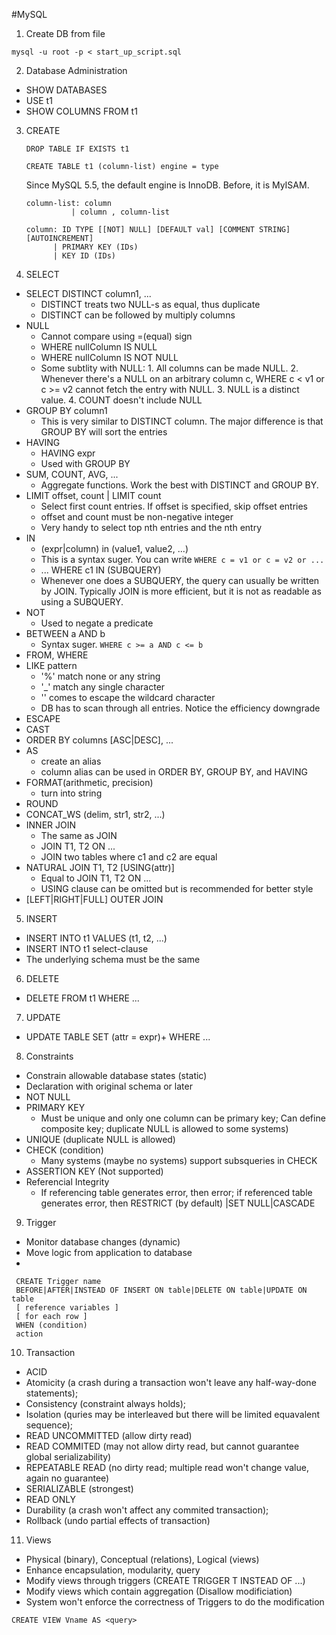 #MySQL

1. Create DB from file
  ```
  mysql -u root -p < start_up_script.sql
  ```

2. Database Administration
 * SHOW DATABASES
 * USE t1
 * SHOW COLUMNS FROM t1
 
3. CREATE
   ``` 
   DROP TABLE IF EXISTS t1
   
   CREATE TABLE t1 (column-list) engine = type
   ```
   Since MySQL 5.5, the default engine is InnoDB. Before, it is MyISAM.
   ```
   column-list: column
             | column , column-list
   
   column: ID TYPE [[NOT] NULL] [DEFAULT val] [COMMENT STRING] [AUTOINCREMENT] 
         | PRIMARY KEY (IDs)
         | KEY ID (IDs)
   ```

4. SELECT
 * SELECT DISTINCT column1, ...
   * DISTINCT treats two NULL-s as equal, thus duplicate
   * DISTINCT can be followed by multiply columns
 * NULL
   * Cannot compare using =(equal) sign
   * WHERE nullColumn IS NULL
   * WHERE nullColumn IS NOT NULL
   * Some subtlity with NULL: 1. All columns can be made NULL. 2. Whenever there's a NULL on an arbitrary column c, WHERE c < v1 or c >= v2 cannot fetch the entry with NULL. 3. NULL is a distinct value. 4. COUNT doesn't include NULL
 * GROUP BY column1
   * This is very similar to DISTINCT column. The major difference is that GROUP BY will sort the entries
 * HAVING
   * HAVING expr 
   * Used with GROUP BY
 * SUM, COUNT, AVG, ...
   * Aggregate functions. Work the best with DISTINCT and GROUP BY.
 * LIMIT offset, count | LIMIT count
   * Select first count entries. If offset is specified, skip offset entries
   * offset and count must be non-negative integer
   * Very handy to select top nth entries and the nth entry
 * IN
   * (expr|column) in (value1, value2, ...)
   * This is a syntax suger. You can write ``` WHERE c = v1 or c = v2 or ... ```
   * ... WHERE c1 IN (SUBQUERY) 
   * Whenever one does a SUBQUERY, the query can usually be written by JOIN. Typically JOIN is more efficient, but it is not as readable as using a SUBQUERY.
 * NOT
   * Used to negate a predicate 
 * BETWEEN a AND b
   * Syntax suger. ``` WHERE c >= a AND c <= b ``` 
 * FROM, WHERE
 * LIKE pattern
    * '%' match none or any string
    * '_' match any single character
    * '\' comes to escape the wildcard character
    * DB has to scan through all entries. Notice the efficiency downgrade
 * ESCAPE
 * CAST
 * ORDER BY columns [ASC|DESC], ...
 * AS 
   * create an alias
   * column alias can be used in ORDER BY, GROUP BY, and HAVING
 * FORMAT(arithmetic, precision)
   * turn into string
 * ROUND
 * CONCAT_WS (delim, str1, str2, ...)
 * INNER JOIN 
   * The same as JOIN
   * JOIN T1, T2 ON ...
   * JOIN two tables where c1 and c2 are equal 
 * NATURAL JOIN T1, T2 [USING(attr)]
   * Equal to JOIN T1, T2 ON ...
   * USING clause can be omitted but is recommended for better style
 * [LEFT|RIGHT|FULL] OUTER JOIN  
 

5. INSERT
 * INSERT INTO t1 VALUES (t1, t2, ...)
 * INSERT INTO t1 select-clause
 * The underlying schema must be the same

6. DELETE
 * DELETE FROM t1 WHERE ...

7. UPDATE
 * UPDATE TABLE SET (attr = expr)+ WHERE ...
 
8. Constraints
 * Constrain allowable database states (static)
 * Declaration with original schema or later
 * NOT NULL
 * PRIMARY KEY 
   * Must be unique and only one column can be primary key; Can define composite key; duplicate NULL is allowed to some systems)
 * UNIQUE (duplicate NULL is allowed)
 * CHECK (condition)
   * Many systems (maybe no systems) support subsqueries in CHECK
 * ASSERTION KEY (Not supported)
 * Referencial Integrity
   * If referencing table generates error, then error; if referenced table generates error, then RESTRICT (by default) |SET NULL|CASCADE 

9. Trigger
 * Monitor database changes (dynamic)
 * Move logic from application to database
 * 
 ``` 
  CREATE Trigger name
  BEFORE|AFTER|INSTEAD OF INSERT ON table|DELETE ON table|UPDATE ON table
  [ reference variables ]
  [ for each row ]
  WHEN (condition)
  action
  ```
 
10. Transaction
 * ACID
 * Atomicity (a crash during a transaction won't leave any half-way-done statements); 
 * Consistency (constraint always holds); 
 * Isolation (quries may be interleaved but there will be limited equavalent sequence); 
 * READ UNCOMMITTED (allow dirty read)
 * READ COMMITED (may not allow dirty read, but cannot guarantee global serializability)
 * REPEATABLE READ (no dirty read; multiple read won't change value, again no guarantee)
 * SERIALIZABLE (strongest)
 * READ ONLY
 * Durability (a crash won't affect any commited transaction);
 * Rollback (undo partial effects of transaction)
 
11. Views
 * Physical (binary), Conceptual (relations), Logical (views)
 * Enhance encapsulation, modularity, query
 * Modify views through triggers (CREATE TRIGGER T INSTEAD OF ...)
 * Modify views which contain aggregation (Disallow modificiation)
 * System won't enforce the correctness of Triggers to do the modification
 ```
 CREATE VIEW Vname AS <query> 
 ```
 
